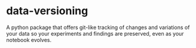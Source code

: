 # data-versioning
A python package that offers git-like tracking of changes and variations of your data so your experiments and findings are preserved, even as your notebook evolves. 
